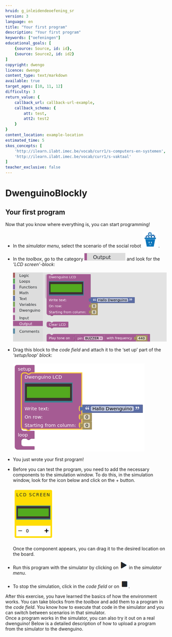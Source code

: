 ```yaml
---
hruid: g_inleidendeoefening_sr
version: 3
language: en
title: "Your first program"
description: "Your first program"
keywords: ["oefeningen"]
educational_goals: [
    {source: Source, id: id}, 
    {source: Source2, id: id2}
]
copyright: dwengo
licence: dwengo
content_type: text/markdown
available: true
target_ages: [10, 11, 12]
difficulty: 3
return_value: {
    callback_url: callback-url-example,
    callback_schema: {
        att: test,
        att2: test2
    }
}
content_location: example-location
estimated_time: 5
skos_concepts: [
    'http://ilearn.ilabt.imec.be/vocab/curr1/s-computers-en-systemen', 
    'http://ilearn.ilabt.imec.be/vocab/curr1/s-vaktaal'
]
teacher_exclusive: false
---
```

# DwenguinoBlockly
## Your first program
Now that you know where everything is, you can start programming!

* In the *simulator menu*, select the scenario of the social robot ![alt](embed/scenario_socialerobot.png "social robot scenario").

* In the *toolbox*, go to the category ![alt](embed/cat_output.png "output category") and look for the *'LCD screen'-block*: <br><br>![alt](embed/firstprogram.png "LCD block")

* Drag this block to the *code field* and attach it to the ‘set up’ part of the *‘setup/loop’ block*: <br><br>![alt](embed/firstprogram2.png "click LCD")

* You just wrote your first program!

* Before you can test the program, you need to add the necessary components to the simulation window. To do this, in the simulation window, look for the icon below and click on the + button.<br><br>![](embed/lcdscreen.png "LCD screen")<br><br>Once the component appears, you can drag it to the desired location on the board.

* Run this program with the simulator by clicking on ![alt](embed/simmenu_play.png "simulator play") in the *simulator menu*.

* To stop the simulation, click in the *code field* or on ![alt](embed/simmenu_stop.png "simulator stop").

<div class="alert alert-box alert-success">
After this exercise, you have learned the basics of how the environment works. You can take blocks from the <em>toolbox</em> and add them to a program in the <em>code field</em>. You know how to execute that code in the simulator and you can switch between scenarios in that simulator.
</div>

<div class="alert alert-box alert-success">
Once a program works in the simulator, you can also try it out on a real dwenguino! Below is a detailed description of how to upload a program from the simulator to the dwenguino.
</div>